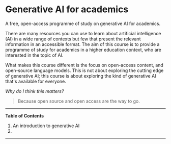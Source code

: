 # Generative AI for academics

A free, open-access programme of study on generative AI for academics.

There are many resources you can use to learn about artificial intelligence (AI) in a wide range of contexts but few that present the relevant information in an accessible format. The aim of this course is to provide a programme of study for academics in a higher education context, who are interested in the topic of AI.

What makes this course different is the focus on open-access content, and open-source language models. This is not about exploring the cutting edge of generative AI; this course is about exploring the kind of generative AI that's available for everyone.

*Why do I think this matters?*

> Because open source and open access are the way to go.

---

**Table of Contents**
1. An introduction to generative AI
2. 

---
